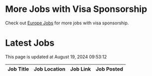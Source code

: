 # More Jobs with Visa Sponsorship

Check out [Europe Jobs](https://github.com/sureshparimi/europejobs#latest-jobs) for more jobs with visa sponsorship.

# Latest Jobs

This page is updated at August 19, 2024 09:53:12

| Job Title | Job Location | Job Link | Job Posted |
| --- | --- | --- | --- |

